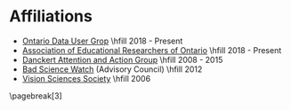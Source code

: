 Affiliations
============

-   [Ontario Data User Grop](https://dugroup.ca/about/) \hfill 2018 - Present
-   [Association of Educational Researchers of Ontario](https://www.aero-aoce.org) \hfill 2018 - Present
-   [Danckert Attention and Action Group](http://thedaag.uwaterloo.ca/) \hfill 2008 - 2015
-   [Bad Science Watch](http://badsciencewatch.ca) (Advisory Council)  \hfill 2012
-   [Vision Sciences Society](VisionSciences.ca)  \hfill 2006

\pagebreak[3]
